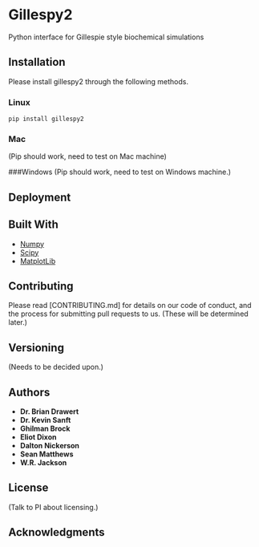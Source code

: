 # Gillespy2

Python interface for Gillespie style biochemical simulations

## Installation
Please install gillespy2 through the following methods.

### Linux

```
pip install gillespy2
```
### Mac
(Pip should work, need to test on Mac machine)

###Windows
(Pip should work, need to test on Windows machine.)

## Deployment


## Built With

* [Numpy](http://www.numpy.org/)
* [Scipy](https://www.scipy.org/)
* [MatplotLib](https://matplotlib.org/index.html)

## Contributing

Please read [CONTRIBUTING.md] for details on our code of conduct, and the process for submitting pull requests to us. (These will be determined later.)

## Versioning

(Needs to be decided upon.)

## Authors

* **Dr. Brian Drawert** 
* **Dr. Kevin Sanft**
* **Ghilman Brock**  
* **Eliot Dixon**  
* **Dalton Nickerson**  
* **Sean Matthews** 
* **W.R. Jackson** 

## License

(Talk to PI about licensing.)

## Acknowledgments
